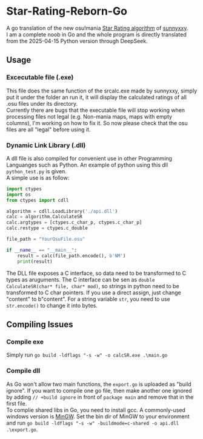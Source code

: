 # Star-Rating-Reborn-Go
A go translation of the new osu!mania [Star Rating algorithm](https://github.com/sunnyxxy/Star-Rating-Rebirth) of [sunnyxxy](https://github.com/sunnyxxy).  
I am a complete noob in Go and the whole program is directly translated from the 2025-04-15 Python version through DeepSeek.

## Usage
### Excecutable file (.exe)
This file does the same function of the srcalc.exe made by sunnyxxy, simply put it under the folder an run it, it will display the calculated ratings of all .osu files under its directory.  
Currently there are bugs that the executable file will stop working when processing files not legal (e.g. Non-mania maps, maps with empty columns), I'm working on how to fix it. So now please check that the osu files are all "legal" before using it.
### Dynamic Link Library (.dll)
A dll file is also compiled for convenient use in other Programming Languanges such as Python. An example of python using this dll `python_test.py` is given.  
A simple use is as follow:
```python
import ctypes
import os
from ctypes import cdll

algorithm = cdll.LoadLibrary('./api.dll')
calc = algorithm.CalculateSR
calc.argtypes = [ctypes.c_char_p, ctypes.c_char_p]
calc.restype = ctypes.c_double

file_path = "YourOsuFile.osu"

if __name__ == "__main__":
    result = calc(file_path.encode(), b'NM')
    print(result)
```
The DLL file exposes a C interface, so data need to be transformed to C types as aruguments. The C interface can be sen as `double CalculateSR(char* file, char* mod)`, so strings in python need to be transformed to C char pointers. If you use a direct assign, just change "content" to b"content". For a string variable `str`, you need to use `str.encode()` to change it into bytes.

## Compiling Issues
### Compile exe
Simply run `go build -ldflags "-s -w" -o calcSR.exe .\main.go`
### Compile dll
As Go won't allow two main functions, the `export.go` is uploaded as "build ignore". If you want to compile one go file, then make another one ignored by adding `// +build ignore` in front of `package main` and remove that in the first file.  
To complie shared libs in Go, you need to install gcc. A commonly-used windows version is [MinGW](https://github.com/niXman/mingw-builds-binaries/releases). Set the bin dir of MinGW to your environment and run `go build -ldflags "-s -w" -buildmode=c-shared -o api.dll .\export.go`.

